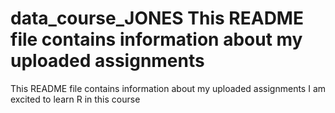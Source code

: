 # data_course_JONES This README file contains information about my uploaded assignments
This README file contains information about my uploaded assignments
I am excited to learn R in this course
